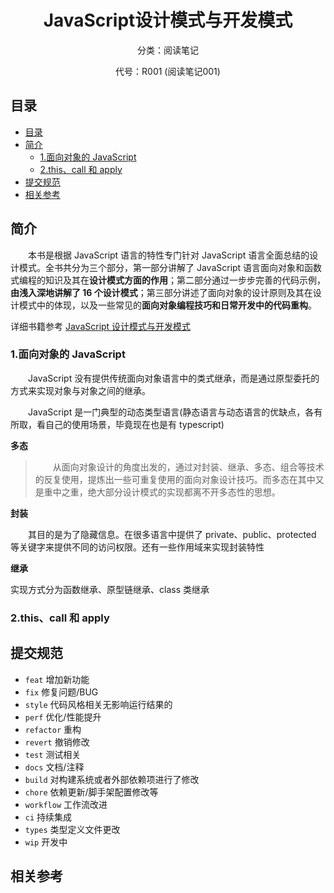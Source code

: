 <div align="center">
  <h1>JavaScript设计模式与开发模式</h1>
  <p>分类：阅读笔记</p>
  <p>代号：R001 (阅读笔记001)</p>
</div>

## 目录

- [目录](#目录)
- [简介](#简介)
  - [1.面向对象的 JavaScript](#1面向对象的-javascript)
  - [2.this、call 和 apply](#2thiscall-和-apply)
- [提交规范](#提交规范)
- [相关参考](#相关参考)

## 简介

&emsp;&emsp;本书是根据 JavaScript 语言的特性专门针对 JavaScript 语言全面总结的设计模式。全书共分为三个部分，第一部分讲解了 JavaScript 语言面向对象和函数式编程的知识及其在**设计模式方面的作用**；第二部分通过一步步完善的代码示例，**由浅入深地讲解了 16 个设计模式**；第三部分讲述了面向对象的设计原则及其在设计模式中的体现，以及一些常见的**面向对象编程技巧和日常开发中的代码重构**。

详细书籍参考 [JavaScript 设计模式与开发模式](https://weread.qq.com/web/bookDetail/6bf3215071a123016bf0b74)

### 1.面向对象的 JavaScript

&emsp;&emsp;JavaScript 没有提供传统面向对象语言中的类式继承，而是通过原型委托的方式来实现对象与对象之间的继承。

&emsp;&emsp;JavaScript 是一门典型的动态类型语言(静态语言与动态语言的优缺点，各有所取，看自己的使用场景，毕竟现在也是有 typescript)

**多态**

> &emsp;&emsp;从面向对象设计的角度出发的，通过对封装、继承、多态、组合等技术的反复使用，提炼出一些可重复使用的面向对象设计技巧。而多态在其中又是重中之重，绝大部分设计模式的实现都离不开多态性的思想。

**封装**

&emsp;&emsp;其目的是为了隐藏信息。在很多语言中提供了 private、public、protected 等关键字来提供不同的访问权限。还有一些作用域来实现封装特性

**继承**

实现方式分为函数继承、原型链继承、class 类继承

### 2.this、call 和 apply

## 提交规范

- `feat` 增加新功能
- `fix` 修复问题/BUG
- `style` 代码风格相关无影响运行结果的
- `perf` 优化/性能提升
- `refactor` 重构
- `revert` 撤销修改
- `test` 测试相关
- `docs` 文档/注释
- `build` 对构建系统或者外部依赖项进行了修改
- `chore` 依赖更新/脚手架配置修改等
- `workflow` 工作流改进
- `ci` 持续集成
- `types` 类型定义文件更改
- `wip` 开发中

## 相关参考
